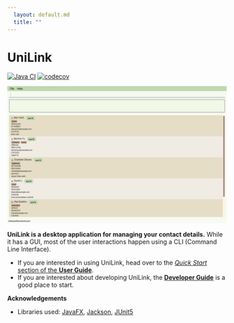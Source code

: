 ```yaml
---
  layout: default.md
  title: ""
---
```


# UniLink

[![Java CI](https://github.com/AY2425S1-CS2103T-W12-3/tp/actions/workflows/gradle.yml/badge.svg)](https://github.com/AY2425S1-CS2103T-W12-3/tp/actions/workflows/gradle.yml)
[![codecov](https://codecov.io/gh/AY2425S1-CS2103T-W12-3/tp/branch/master/graph/badge.svg?token=5XGLLZDXLL)](https://codecov.io/gh/AY2425S1-CS2103T-W12-3/tp)

![Ui](images/Ui.png)

**UniLink is a desktop application for managing your contact details.** While it has a GUI, most of the user interactions happen using a CLI (Command Line Interface).

* If you are interested in using UniLink, head over to the [_Quick Start_ section of the **User Guide**](UserGuide.html#quick-start).
* If you are interested about developing UniLink, the [**Developer Guide**](DeveloperGuide.html) is a good place to start.


**Acknowledgements**

* Libraries used: [JavaFX](https://openjfx.io/), [Jackson](https://github.com/FasterXML/jackson), [JUnit5](https://github.com/junit-team/junit5)
